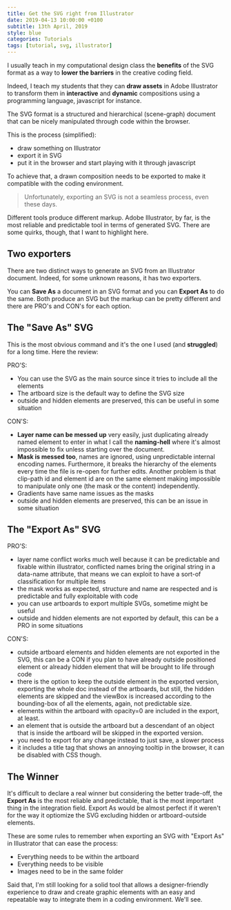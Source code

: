 ```yaml
---
title: Get the SVG right from Illustrator
date: 2019-04-13 10:00:00 +0100
subtitle: 13th April, 2019
style: blue
categories: Tutorials
tags: [tutorial, svg, illustrator]
---
```


I usually teach in my computational design class the **benefits** of the SVG format as a way to **lower the barriers** in the creative coding field.

Indeed, I teach my students that they can **draw assets** in Adobe Illustrator to transform them in **interactive** and **dynamic** compositions using a programming language, javascript for instance.

The SVG format is a structured and hierarchical (scene-graph) document that can be nicely manipulated through code within the browser.

This is the process (simplified):

- draw something on Illustrator 
- export it in SVG
- put it in the browser and start playing with it through javascript

To achieve that, a drawn composition needs to be exported to make it compatible with the coding environment. 

> Unfortunately, exporting an SVG is not a seamless process, even these days.

Different tools produce different markup. Adobe Illustrator, by far, is the most reliable and predictable tool in terms of generated SVG. There are some quirks, though, that I want to highlight here.

## Two exporters

There are two distinct ways to generate an SVG from an Illustrator document. Indeed, for some unknown reasons, it has two exporters.

You can **Save As** a document in an SVG format and you can **Export As** to do the same. Both produce an SVG but the  markup can be pretty different and there are PRO's and CON's for each option.

## The "Save As" SVG

This is the most obvious command and it's the one I used (and **struggled**) for a long time. Here the review:

PRO'S:

- You can use the SVG as the main source since it tries to include all the elements
- The artboard size is the default way to define the SVG size
- outside and hidden elements are preserved, this can be useful in some situation

CON'S:
- **Layer name can be messed up** very easily, just duplicating already named element to enter in what I call the **naming-hell** where it's almost impossible to fix unless starting over the document.
- **Mask is messed too**, names are ignored, using unpredictable internal encoding names. Furthermore, it breaks the hierarchy of the elements every time the file is re-open for further edits. Another problem is that clip-path id and element id are on the same element making impossible to manipulate only one (the mask or the content) independently.
- Gradients have same name issues as the masks
- outside and hidden elements are preserved, this can be an issue in some situation

## The "Export As" SVG

PRO'S:
- layer name conflict works much well because it can be predictable and fixable within illustrator, conflicted names bring the original string in a data-name attribute, that means we can exploit to have a sort-of classification for multiple items
- the mask works as expected, structure and name are respected and is predictable and fully exploitable with code
- you can use artboards to export multiple SVGs, sometime might be useful
- outside and hidden elements are not exported by default, this can be a PRO in some situations

CON'S:
- outside artboard elements and hidden elements are not exported in the SVG, this can be a CON if you plan to have already outside positioned element or already hidden element that will be brought to life through code
- there is the option to keep the outside element in the exported version, exporting the whole doc instead of the artboards, but still, the hidden elements are skipped and the viewBox is increased according to the bounding-box of all the elements, again, not predictable size.
- elements within the artboard with opacity=0 are included in the export, at least.
- an element that is outside the artboard but a descendant of an object that is inside the artboard will be skipped in the exported version.
- you need to export for any change instead to just save, a slower process
- it includes a title tag that shows an annoying tooltip in the browser, it can be disabled with CSS though.

## The Winner

It's difficult to declare a real winner but considering the better trade-off, the **Export As** is the most reliable and predictable, that is the most important thing in the integration field. Export As would be almost perfect if it weren't for the way it optiomize the SVG excluding hidden or artboard-outside elements.

These are some rules to remember when exporting an SVG with "Export As" in Illustrator that can ease the process:
- Everything needs to be within the artboard
- Everything needs to be visible
- Images need to be in the same folder

Said that, I'm still looking for a solid tool that allows a designer-friendly experience to draw and create graphic elements with an easy and repeatable way to integrate them in a coding environment. We'll see.